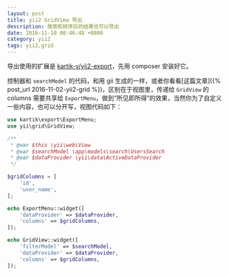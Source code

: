 ```yaml
---
layout: post
title: yii2 GridView 导出
description: 搜索和排序后的结果也可以导出
date: 2016-11-10 00:46:48 +0800
category: yii2
tags: yii2,grid
---
```


导出使用的扩展是 [kartik-v/yii2-export](https://github.com/kartik-v/yii2-export)，先用 composer 安装好它。

控制器和 `searchModel` 的代码，和用 gii 生成的一样，或者你看看[这篇文章]({% post_url 2016-11-02-yii2-grid %})，区别在于视图里，传递给 `GridView` 的 columns 需要共享给 `ExportMenu`，做到“所见即所得”的效果，当然你为了自定义一些内容，也可以分开写，视图代码如下：

```php
use kartik\export\ExportMenu;
use yii\grid\GridView;

/**
 * @var $this \yii\web\View
 * @var $searchModel \app\models\search\UsersSearch
 * @var $dataProvider \yii\data\ActiveDataProvider
 */

$gridColumns = [
    'id',
    'user_name',
];

echo ExportMenu::widget([
    'dataProvider' => $dataProvider,
    'columns' => $gridColumns,
]);

echo GridView::widget([
    'filterModel' => $searchModel,
    'dataProvider' => $dataProvider,
    'columns' => $gridColumns,
]);
```

